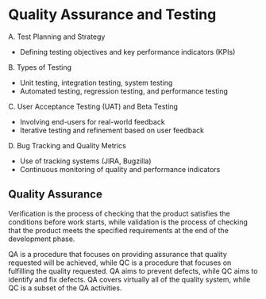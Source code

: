 # Quality Assurance and Testing

A. Test Planning and Strategy

- Defining testing objectives and key performance indicators (KPIs)

B. Types of Testing

- Unit testing, integration testing, system testing
- Automated testing, regression testing, and performance testing

C. User Acceptance Testing (UAT) and Beta Testing

- Involving end-users for real-world feedback
- Iterative testing and refinement based on user feedback

D. Bug Tracking and Quality Metrics

- Use of tracking systems (JIRA, Bugzilla)
- Continuous monitoring of quality and performance indicators

## Quality Assurance

Verification is the process of checking that the product satisfies the conditions before work starts, while validation is the process of checking that the product meets the specified requirements at the end of the development phase.

QA is a procedure that focuses on providing assurance that quality requested will be achieved, while QC is a procedure that focuses on fulfilling the quality requested.
QA aims to prevent defects, while QC aims to identify and fix defects.
QA covers virtually all of the quality system, while QC is a subset of the QA activities.
